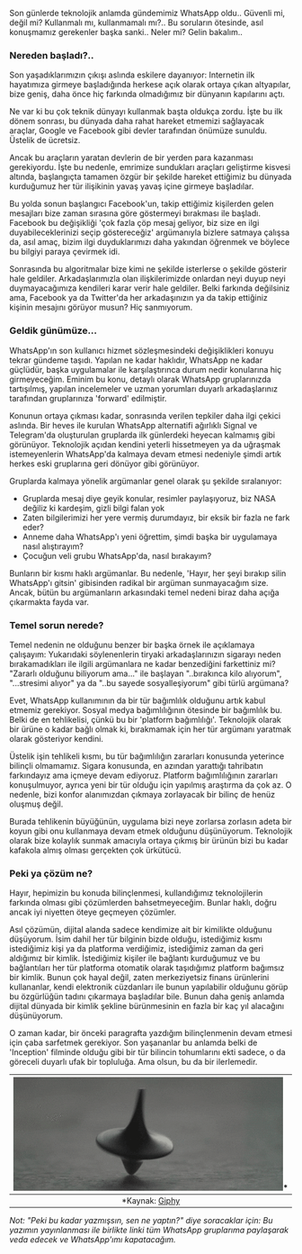 Son günlerde teknolojik anlamda gündemimiz WhatsApp oldu.. Güvenli mi, değil mi? Kullanmalı mı, kullanmamalı mı?.. Bu soruların ötesinde, asıl konuşmamız gerekenler başka sanki.. Neler mi? Gelin bakalım.. 

### Nereden başladı?.. 
Son yaşadıklarımızın çıkışı aslında eskilere dayanıyor: Internetin ilk hayatımıza girmeye başladığında herkese açık olarak ortaya çıkan altyapılar, bize geniş, daha önce hiç farkında olmadığımız bir dünyanın kapılarını açtı. 

Ne var ki bu çok teknik dünyayı kullanmak başta oldukça zordu. İşte bu ilk dönem sonrası, bu dünyada daha rahat hareket etmemizi sağlayacak araçlar, Google ve Facebook gibi devler tarafından önümüze sunuldu. Üstelik de ücretsiz. 

Ancak bu araçların yaratan devlerin de bir yerden para kazanması gerekiyordu. İşte bu nedenle, emrimize sundukları araçları geliştirme kisvesi altında, başlangıçta tamamen özgür bir şekilde hareket ettiğimiz bu dünyada kurduğumuz her tür ilişikinin  yavaş yavaş içine girmeye başladılar. 

Bu yolda sonun başlangıcı Facebook'un, takip ettiğimiz kişilerden gelen mesajları bize zaman sırasına göre göstermeyi bırakması ile başladı. Facebook bu değişikliği  'çok fazla çöp mesaj geliyor, biz size en ilgi duyabileceklerinizi seçip göstereceğiz' argümanıyla bizlere satmaya çalışsa da, asıl amaç, bizim ilgi duyduklarımızı daha yakından öğrenmek ve böylece bu bilgiyi paraya çevirmek idi.  

Sonrasında bu algoritmalar bize kimi ne şekilde isterlerse o şekilde gösterir hale geldiler. Arkadaşlarımızla olan ilişkilerimizde onlardan neyi duyup neyi duymayacağımıza kendileri karar verir hale geldiler. Belki farkında değilsiniz ama, Facebook ya da Twitter'da her arkadaşınızın ya da takip ettiğiniz kişinin mesajını görüyor musun? Hiç sanmıyorum.

### Geldik günümüze... 
WhatsApp'ın son kullanıcı hizmet sözleşmesindeki değişiklikleri konuyu tekrar gündeme taşıdı. Yapılan ne kadar haklıdır, WhatsApp ne kadar güçlüdür, başka uygulamalar ile karşılaştırınca durum nedir konularına hiç girmeyeceğim. Eminim bu konu, detaylı olarak WhatsApp gruplarınızda tartışılmış, yapılan incelemeler ve uzman yorumları duyarlı arkadaşlarınız tarafından gruplarınıza 'forward' edilmiştir. 

Konunun ortaya çıkması kadar, sonrasında verilen tepkiler daha ilgi çekici aslında. Bir heves ile kurulan WhatsApp alternatifi ağırlıklı Signal ve Telegram'da oluşturulan gruplarda ilk günlerdeki heyecan kalmamış gibi görünüyor. Teknolojik açıdan kendini yeterli hissetmeyen ya da uğraşmak istemeyenlerin WhatsApp'da kalmaya devam etmesi nedeniyle şimdi artık herkes eski gruplarına geri dönüyor gibi görünüyor. 

Gruplarda kalmaya yönelik argümanlar genel olarak şu şekilde sıralanıyor: 
- Gruplarda mesaj diye geyik konular, resimler paylaşıyoruz, biz NASA değiliz ki kardeşim, gizli bilgi falan yok
- Zaten bilgilerimizi her yere vermiş durumdayız, bir eksik bir fazla ne fark eder?
- Anneme daha WhatsApp'ı yeni öğrettim, şimdi başka bir uygulamaya nasıl alıştırayım?
- Çocuğun veli grubu WhatsApp'da, nasıl bırakayım?

Bunların bir kısmı haklı argümanlar. Bu nedenle, 'Hayır, her şeyi bırakıp silin WhatsApp'ı gitsin' gibisinden radikal bir argüman sunmayacağım size. Ancak, bütün bu argümanların arkasındaki temel nedeni biraz daha açığa çıkarmakta fayda var. 

### Temel sorun nerede?

Temel nedenin ne olduğunu benzer bir başka örnek ile açıklamaya çalışayım: Yukarıdaki söylenenlerin tiryaki arkadaşlarınızın sigarayı neden bırakamadıkları ile ilgili argümanlara ne kadar benzediğini farkettiniz mi? "Zararlı olduğunu biliyorum ama..." ile başlayan "..bırakınca kilo alıyorum", "...stresimi alıyor" ya da  "..bu sayede sosyalleşiyorum" gibi türlü argümana?

Evet, WhatsApp kullanımının da bir tür bağımlılık olduğunu artık kabul etmemiz gerekiyor. Sosyal medya bağımlılığının ötesinde bir bağımlılık bu. Belki de en tehlikelisi, çünkü bu bir 'platform bağımlılığı'. Teknolojik olarak bir ürüne o kadar bağlı olmak ki, bırakmamak için her tür argümanı yaratmak olarak gösteriyor kendini.  

Üstelik işin tehlikeli kısmı, bu tür bağımlılığın zararları konusunda yeterince bilinçli olmamamız. Sigara konusunda, en azından yarattığı tahribatın farkındayız ama içmeye devam ediyoruz. Platform bağımlılığının zararları konuşulmuyor, ayrıca yeni bir tür olduğu için yapılmış araştırma da çok az. O nedenle, bizi konfor alanımızdan çıkmaya zorlayacak bir bilinç de henüz oluşmuş değil. 

Burada tehlikenin büyüğünün, uygulama bizi neye zorlarsa zorlasın adeta bir koyun gibi onu kullanmaya devam etmek olduğunu düşünüyorum. Teknolojik olarak bize kolaylık sunmak amacıyla ortaya çıkmış bir ürünün bizi bu kadar kafakola almış olması gerçekten çok ürkütücü. 

### Peki ya çözüm ne?
Hayır, hepimizin bu konuda bilinçlenmesi, kullandığımız teknolojilerin farkında olması gibi çözümlerden bahsetmeyeceğim. Bunlar haklı, doğru ancak iyi niyetten öteye geçmeyen çözümler. 

Asıl çözümün, dijital alanda sadece kendimize ait bir kimilikte olduğunu düşüyorum. İsim dahil her tür bilginin bizde olduğu, istediğimiz kısmı istediğimiz kişi ya da platforma verdiğimiz, istediğimiz zaman da geri aldığımız bir kimlik. İstediğimiz kişiler ile bağlantı kurduğumuz ve bu bağlantıları her tür platforma otomatik olarak taşıdığımız platform bağımsız bir kimlik. Bunun çok hayal değil, zaten merkeziyetsiz finans ürünlerini kullananlar, kendi elektronik cüzdanları ile bunun yapılabilir olduğunu görüp bu özgürlüğün tadını çıkarmaya başladılar bile. Bunun daha geniş anlamda dijital dünyada bir kimlik şekline bürünmesinin en fazla bir kaç yıl alacağını düşünüyorum. 

O zaman kadar, bir önceki paragrafta yazdığım bilinçlenmenin devam etmesi için çaba sarfetmek gerekiyor. Son yaşananlar bu anlamda belki de 'Inception' filminde olduğu gibi bir tür bilincin tohumlarını ekti sadece, o da göreceli duyarlı ufak bir topluluğa. Ama olsun, bu da bir ilerlemedir. 

| ![inception](/assets/inception.gif)*|
|:--:| 
| *Kaynak: [Giphy](http://gph.is/1syOaQ3)

*Not: "Peki bu kadar yazmışsın, sen ne yaptın?" diye soracaklar için: Bu yazımın yayınlanması ile birlikte linki tüm WhatsApp gruplarıma paylaşarak veda edecek ve WhatsApp'ımı kapatacağım.*
